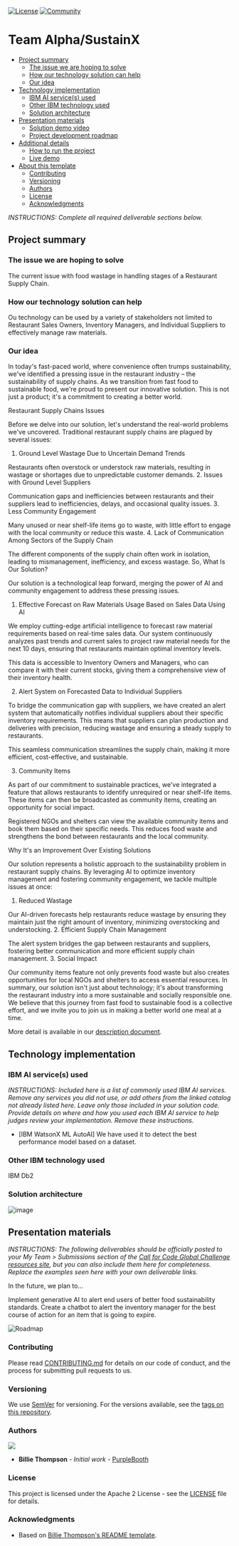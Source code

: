 [![License](https://img.shields.io/badge/License-Apache2-blue.svg)](https://www.apache.org/licenses/LICENSE-2.0) [![Community](https://img.shields.io/badge/Join-Community-blue)](https://developer.ibm.com/callforcode/solutions/projects/get-started/)


# Team Alpha/SustainX

- [Project summary](#project-summary)
  - [The issue we are hoping to solve](#the-issue-we-are-hoping-to-solve)
  - [How our technology solution can help](#how-our-technology-solution-can-help)
  - [Our idea](#our-idea)
- [Technology implementation](#technology-implementation)
  - [IBM AI service(s) used](#ibm-ai-services-used)
  - [Other IBM technology used](#other-ibm-technology-used)
  - [Solution architecture](#solution-architecture)
- [Presentation materials](#presentation-materials)
  - [Solution demo video](#solution-demo-video)
  - [Project development roadmap](#project-development-roadmap)
- [Additional details](#additional-details)
  - [How to run the project](#how-to-run-the-project)
  - [Live demo](#live-demo)
- [About this template](#about-this-template)
  - [Contributing](#contributing)
  - [Versioning](#versioning)
  - [Authors](#authors)
  - [License](#license)
  - [Acknowledgments](#acknowledgments)

_INSTRUCTIONS: Complete all required deliverable sections below._

## Project summary

### The issue we are hoping to solve

The current issue with food wastage in handling stages of a Restaurant Supply Chain.

### How our technology solution can help

Ou technology can be used by a variety of stakeholders not limited to Restaurant Sales Owners, Inventory Managers, and Individual Suppliers to effectively manage raw materials.

### Our idea

In today's fast-paced world, where convenience often trumps sustainability, we've identified a pressing issue in the restaurant industry – the sustainability of supply chains. As we transition from fast food to sustainable food, we're proud to present our innovative solution. This is not just a product; it's a commitment to creating a better world.

Restaurant Supply Chains Issues

Before we delve into our solution, let's understand the real-world problems we've uncovered. Traditional restaurant supply chains are plagued by several issues:

1. Ground Level Wastage Due to Uncertain Demand Trends

Restaurants often overstock or understock raw materials, resulting in wastage or shortages due to unpredictable customer demands.
2. Issues with Ground Level Suppliers

Communication gaps and inefficiencies between restaurants and their suppliers lead to inefficiencies, delays, and occasional quality issues.
3. Less Community Engagement

Many unused or near shelf-life items go to waste, with little effort to engage with the local community or reduce this waste.
4. Lack of Communication Among Sectors of the Supply Chain

The different components of the supply chain often work in isolation, leading to mismanagement, inefficiency, and excess wastage.
So, What Is Our Solution?

Our solution is a technological leap forward, merging the power of AI and community engagement to address these pressing issues.

1. Effective Forecast on Raw Materials Usage Based on Sales Data Using AI

We employ cutting-edge artificial intelligence to forecast raw material requirements based on real-time sales data. Our system continuously analyzes past trends and current sales to project raw material needs for the next 10 days, ensuring that restaurants maintain optimal inventory levels.

This data is accessible to Inventory Owners and Managers, who can compare it with their current stocks, giving them a comprehensive view of their inventory health.

2. Alert System on Forecasted Data to Individual Suppliers

To bridge the communication gap with suppliers, we have created an alert system that automatically notifies individual suppliers about their specific inventory requirements. This means that suppliers can plan production and deliveries with precision, reducing wastage and ensuring a steady supply to restaurants.

This seamless communication streamlines the supply chain, making it more efficient, cost-effective, and sustainable.

3. Community Items

As part of our commitment to sustainable practices, we've integrated a feature that allows restaurants to identify unrequired or near shelf-life items. These items can then be broadcasted as community items, creating an opportunity for social impact.

Registered NGOs and shelters can view the available community items and book them based on their specific needs. This reduces food waste and strengthens the bond between restaurants and the local community.

Why It's an Improvement Over Existing Solutions

Our solution represents a holistic approach to the sustainability problem in restaurant supply chains. By leveraging AI to optimize inventory management and fostering community engagement, we tackle multiple issues at once:

1. Reduced Wastage

Our AI-driven forecasts help restaurants reduce wastage by ensuring they maintain just the right amount of inventory, minimizing overstocking and understocking.
2. Efficient Supply Chain Management

The alert system bridges the gap between restaurants and suppliers, fostering better communication and more efficient supply chain management.
3. Social Impact

Our community items feature not only prevents food waste but also creates opportunities for local NGOs and shelters to access essential resources.
In summary, our solution isn't just about technology; it's about transforming the restaurant industry into a more sustainable and socially responsible one. We believe that this journey from fast food to sustainable food is a collective effort, and we invite you to join us in making a better world one meal at a time.

More detail is available in our [description document](./docs/DESCRIPTION.md).

## Technology implementation

### IBM AI service(s) used

_INSTRUCTIONS: Included here is a list of commonly used IBM AI services. Remove any services you did not use, or add others from the linked catalog not already listed here. Leave only those included in your solution code. Provide details on where and how you used each IBM AI service to help judges review your implementation. Remove these instructions._

- [IBM WatsonX ML AutoAI] We have used it to detect the best performance model based on a dataset.


### Other IBM technology used

IBM Db2

### Solution architecture

![image](https://github.com/SoumyajitD/SustainX/assets/62047686/f1fead54-cd0d-46ef-bd5d-a9bf17cec625)




## Presentation materials

_INSTRUCTIONS: The following deliverables should be officially posted to your My Team > Submissions section of the [Call for Code Global Challenge resources site](https://cfc-prod.skillsnetwork.site/), but you can also include them here for completeness. Replace the examples seen here with your own deliverable links._


In the future, we plan to...

Implement generative AI to alert end users of better food sustainability standards.
Create a chatbot to alert the inventory manager for the best course of action for an item that is going to expire.

![Roadmap](./images/roadmap.jpg)


### Contributing

Please read [CONTRIBUTING.md](CONTRIBUTING.md) for details on our code of conduct, and the process for submitting pull requests to us.

### Versioning

We use [SemVer](http://semver.org/) for versioning. For the versions available, see the [tags on this repository](https://github.com/your/project/tags).

### Authors

<a href="https://github.com/Call-for-Code/Project-Sample/graphs/contributors">
  <img src="https://contributors-img.web.app/image?repo=Call-for-Code/Project-Sample" />
</a>

- **Billie Thompson** - _Initial work_ - [PurpleBooth](https://github.com/PurpleBooth)

### License

This project is licensed under the Apache 2 License - see the [LICENSE](LICENSE) file for details.

### Acknowledgments

- Based on [Billie Thompson's README template](https://gist.github.com/PurpleBooth/109311bb0361f32d87a2).

